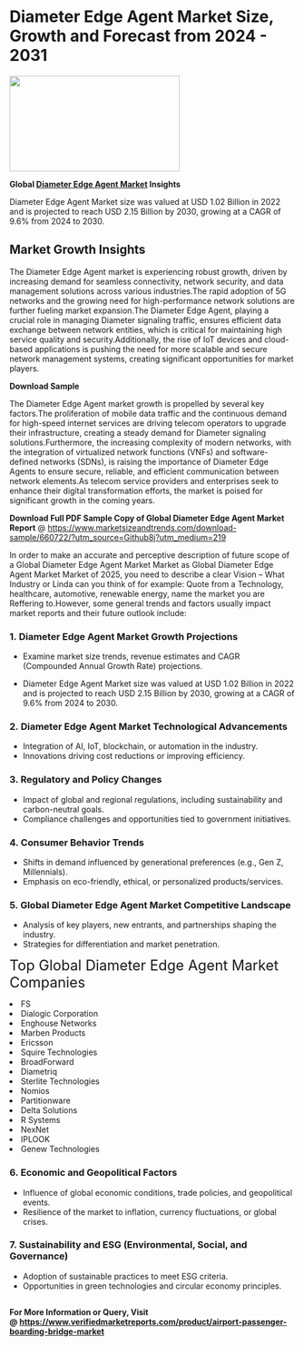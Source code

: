 <H1>Diameter Edge Agent Market Size, Growth and Forecast from 2024 - 2031</H1><img class="aligncenter size-medium wp-image-584254" src="https://thirdeyenews.in/wp-content/uploads/2024/09/Global-Market-Research-300x168.jpeg" alt="" width="300" height="168" /><p><strong>Global&nbsp;<a href="https://www.marketsizeandtrends.com/download-sample/660722/?utm_source=Github8j?utm_medium=219">Diameter Edge Agent Market</a> Insights</strong></p><p>Diameter Edge Agent Market size was valued at USD 1.02 Billion in 2022 and is projected to reach USD 2.15 Billion by 2030, growing at a CAGR of 9.6% from 2024 to 2030.</p><p><h2>Market Growth Insights</h2> <p>The Diameter Edge Agent market is experiencing robust growth, driven by increasing demand for seamless connectivity, network security, and data management solutions across various industries.The rapid adoption of 5G networks and the growing need for high-performance network solutions are further fueling market expansion.The Diameter Edge Agent, playing a crucial role in managing Diameter signaling traffic, ensures efficient data exchange between network entities, which is critical for maintaining high service quality and security.Additionally, the rise of IoT devices and cloud-based applications is pushing the need for more scalable and secure network management systems, creating significant opportunities for market players.</p> <p><strong>Download Sample</strong></p> <p>The Diameter Edge Agent market growth is propelled by several key factors.The proliferation of mobile data traffic and the continuous demand for high-speed internet services are driving telecom operators to upgrade their infrastructure, creating a steady demand for Diameter signaling solutions.Furthermore, the increasing complexity of modern networks, with the integration of virtualized network functions (VNFs) and software-defined networks (SDNs), is raising the importance of Diameter Edge Agents to ensure secure, reliable, and efficient communication between network elements.As telecom service providers and enterprises seek to enhance their digital transformation efforts, the market is poised for significant growth in the coming years.</p> <p><span class=""><strong>Download Full PDF Sample Copy of Global Diameter Edge Agent Market Report</strong> @ <a href="https://www.marketsizeandtrends.com/download-sample/660722/?utm_source=Github8j?utm_medium=219" target="_blank">https://www.marketsizeandtrends.com/download-sample/660722/?utm_source=Github8j?utm_medium=219</a></span></p><p>In order to make an accurate and perceptive description of future scope of a Global&nbsp;Diameter Edge Agent Market Market as Global&nbsp;Diameter Edge Agent Market Market of 2025, you need to describe a clear Vision &ndash; What Industry or Linda can you think of for example: Quote from a Technology, healthcare, automotive, renewable energy, name the market you are Reffering to.However, some general trends and factors usually impact market reports and their future outlook include:</p><h3>1.&nbsp;<strong>Diameter Edge Agent Market Growth Projections</strong></h3><ul><li>Examine market size trends, revenue estimates and CAGR (Compounded Annual Growth Rate) projections.</li><li><p>Diameter Edge Agent Market size was valued at USD 1.02 Billion in 2022 and is projected to reach USD 2.15 Billion by 2030, growing at a CAGR of 9.6% from 2024 to 2030.</p></li></ul><h3>2.&nbsp;<strong>Diameter Edge Agent Market Technological Advancements</strong></h3><ul><li>Integration of AI, IoT, blockchain, or automation in the industry.</li><li>Innovations driving cost reductions or improving efficiency.</li></ul><h3>3.&nbsp;<strong>Regulatory and Policy Changes</strong></h3><ul><li>Impact of global and regional regulations, including sustainability and carbon-neutral goals.</li><li>Compliance challenges and opportunities tied to government initiatives.</li></ul><h3>4.&nbsp;<strong>Consumer Behavior Trends</strong></h3><ul><li>Shifts in demand influenced by generational preferences (e.g., Gen Z, Millennials).</li><li>Emphasis on eco-friendly, ethical, or personalized products/services.</li></ul><h3>5.&nbsp;<strong>Global Diameter Edge Agent Market Competitive Landscape</strong></h3><ul><li>Analysis of key players, new entrants, and partnerships shaping the industry.</li><li>Strategies for differentiation and market penetration.</li></ul><p data-pm-slice="1 1 []"><span style="color: inherit; font-family: inherit; font-size: 25px;">Top Global Diameter Edge Agent Market Companies</span></p><div class="" data-test-id=""><p><li>FS</li><li> Dialogic Corporation</li><li> Enghouse Networks</li><li> Marben Products</li><li> Ericsson</li><li> Squire Technologies</li><li> BroadForward</li><li> Diametriq</li><li> Sterlite Technologies</li><li> Nomios</li><li> Partitionware</li><li> Delta Solutions</li><li> R Systems</li><li> NexNet</li><li> IPLOOK</li><li> Genew Technologies</li></p></div><h3>6.&nbsp;<strong>Economic and Geopolitical Factors</strong></h3><ul><li>Influence of global economic conditions, trade policies, and geopolitical events.</li><li>Resilience of the market to inflation, currency fluctuations, or global crises.</li></ul><h3>7.&nbsp;<strong>Sustainability and ESG (Environmental, Social, and Governance)</strong></h3><ul><li>Adoption of sustainable practices to meet ESG criteria.</li><li>Opportunities in green technologies and circular economy principles.</li></ul><h2><strong style="font-size: 14px;">For More Information or Query, Visit @&nbsp;</strong><a style="background-color: #ffffff; font-size: 14px;" href="https://www.marketsizeandtrends.com/report/diameter-edge-agent-market/" target="_blank">https://www.verifiedmarketreports.com/product/airport-passenger-boarding-bridge-market</a></h2>
